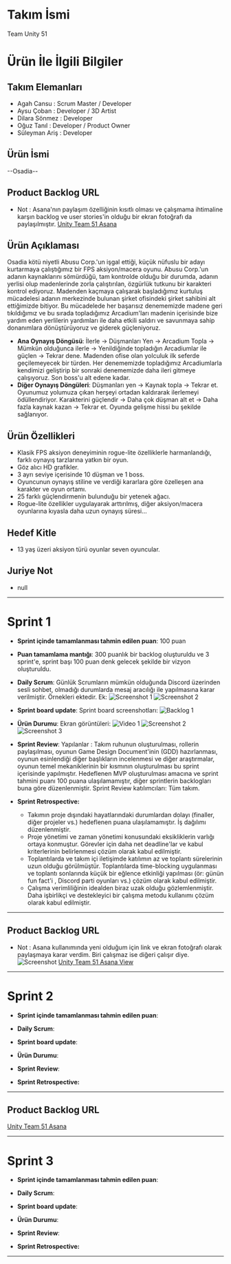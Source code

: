 # **Takım İsmi**

Team Unity 51

# Ürün İle İlgili Bilgiler

## Takım Elemanları
- Agah Cansu : Scrum Master / Developer
- Aysu Çoban : Developer / 3D Artist
- Dilara Sönmez : Developer
- Oğuz Tanıl : Developer / Product Owner
- Süleyman Ariş : Developer

## Ürün İsmi

--Osadia--

## Product Backlog URL

- Not : Asana'nın paylaşım özelliğinin kısıtlı olması ve çalışmama ihtimaline karşın backlog ve user stories'in olduğu bir ekran fotoğrafı da paylaşılmıştır. 
[Unity Team 51 Asana](https://app.asana.com/0/1204793570183217/board)

## Ürün Açıklaması

Osadia kötü niyetli Abusu Corp.'un işgal ettiği, küçük nüfuslu bir adayı kurtarmaya çalıştığımız bir FPS aksiyon/macera oyunu. Abusu Corp.'un adanın kaynaklarını sömürdüğü, tam kontrolde olduğu bir durumda, adanın yerlisi olup madenlerinde zorla çalıştırılan, özgürlük tutkunu bir karakteri kontrol ediyoruz. Madenden kaçmaya çalışarak başladığımız kurtuluş mücadelesi adanın merkezinde bulunan şirket ofisindeki şirket sahibini alt ettiğimizde bitiyor. Bu mücadelede her başarısız denememizde madene geri tıkıldığımız ve bu sırada topladığımız Arcadium'ları madenin içerisinde bize yardım eden yerlilerin yardımları ile daha etkili saldırı ve savunmaya sahip donanımlara dönüştürüyoruz ve giderek güçleniyoruz. 


- **Ana Oynayış Döngüsü**: İlerle -> Düşmanları Yen -> Arcadium Topla -> Mümkün olduğunca ilerle -> Yenildiğinde topladığın Arcadiumlar ile güçlen -> Tekrar dene. Madenden ofise olan yolculuk ilk seferde geçilemeyecek bir türden. Her denememizde topladığımız Arcadiumlarla kendimizi geliştirip bir sonraki denememizde daha ileri gitmeye çalışıyoruz. Son boss'u alt edene kadar. 
- **Diğer Oynayış Döngüleri**: Düşmanları yen -> Kaynak topla -> Tekrar et. Oyunumuz yolumuza çıkan herşeyi ortadan kaldırarak ilerlemeyi ödüllendiriyor. Karakterini güçlendir -> Daha çok düşman alt et -> Daha fazla kaynak kazan -> Tekrar et. Oyunda gelişme hissi bu şekilde sağlanıyor.

## Ürün Özellikleri
- Klasik FPS aksiyon deneyiminin rogue-lite özelliklerle harmanlandığı, farklı oynayış tarzlarına yatkın bir oyun.
- Göz alıcı HD grafikler.
- 3 ayrı seviye içerisinde 10 düşman ve 1 boss.
- Oyuncunun oynayış stiline ve verdiği kararlara göre özelleşen ana karakter ve oyun ortamı.
- 25 farklı güçlendirmenin bulunduğu bir yetenek ağacı.
- Rogue-lite özellikler uygulayarak arttırılmış, diğer aksiyon/macera oyunlarına kıyasla daha uzun oynayış süresi...
## Hedef Kitle

- 13 yaş üzeri aksiyon türü oyunlar seven oyuncular.

## Juriye Not

- null


---

# Sprint 1

- **Sprint içinde tamamlanması tahmin edilen puan**: 100 puan


- **Puan tamamlama mantığı**: 300 puanlık bir backlog oluşturuldu ve 3 sprint'e, sprint başı 100 puan denk gelecek şekilde bir vizyon oluşturuldu.


- **Daily Scrum**: Günlük Scrumların mümkün olduğunda Discord üzerinden sesli sohbet, olmadığı durumlarda mesaj aracılığı ile yapılmasına karar verilmiştir. Örnekleri ektedir.
Ek: ![Screenshot 1](https://github.com/oua-takim-u51/Osadia/blob/main/ProjectManagement/Sprint1Documents/discordScrum1.png)
    ![Screenshot 2](https://github.com/oua-takim-u51/Osadia/blob/main/ProjectManagement/Sprint1Documents/discordScrum2.png)

- **Sprint board update**: Sprint board screenshotları: 
![Backlog 1](https://github.com/oua-takim-u51/Osadia/blob/main/ProjectManagement/Sprint1Documents/SprintBoard1.png) 


- **Ürün Durumu**: Ekran görüntüleri:
  ![Video 1](https://github.com/oua-takim-u51/Osadia/blob/main/ProjectManagement/Sprint1Documents/ürün1.gif)
  ![Screenshot 2](https://github.com/oua-takim-u51/Osadia/blob/main/ProjectManagement/Sprint1Documents/ürün2.png)
  ![Screenshot 3](https://github.com/oua-takim-u51/Osadia/blob/main/ProjectManagement/Sprint1Documents/ürün3.png)
- **Sprint Review**: 
Yapılanlar : Takım ruhunun oluşturulması, rollerin paylaşılması, oyunun Game Design Document'inin (GDD) hazırlanması, oyunun esinlendiği diğer başlıkların incelenmesi ve diğer araştırmalar, oyunun temel mekaniklerinin bir kısmının oluşturulması bu sprint içerisinde yapılmıştır. Hedeflenen MVP oluşturulması amacına ve sprint tahmini puanı 100 puana ulaşılamamıştır, diğer sprintlerin backlogları buna göre düzenlenmiştir.
Sprint Review katılımcıları: Tüm takım.

- **Sprint Retrospective:**
  - Takımın proje dışındaki hayatlarındaki durumlardan dolayı (finaller, diğer projeler vs.) hedeflenen puana ulaşılamamıştır. İş dağılımı düzenlenmiştir.
  - Proje yönetimi ve zaman yönetimi konusundaki eksikliklerin varlığı ortaya konmuştur. Görevler için daha net deadline'lar ve kabul kriterlerinin belirlenmesi çözüm olarak kabul edilmiştir.
  - Toplantılarda ve takım içi iletişimde katılımın az ve toplantı sürelerinin uzun olduğu görülmüştür. Toplantılarda time-blocking uygulanması ve toplantı sonlarında küçük bir eğlence etkinliği yapılması (ör: günün fun fact'i , Discord parti oyunları vs.) çözüm olarak kabul edilmiştir.
  - Çalışma verimliliğinin idealden biraz uzak olduğu gözlemlenmiştir. Daha işbirlikçi ve destekleyici bir çalışma metodu kullanımı çözüm olarak kabul edilmiştir.
 
---

## Product Backlog URL

- Not : Asana kullanımında yeni olduğum için link ve ekran fotoğrafı olarak paylaşmaya karar verdim. Biri çalışmaz ise diğeri çalışır diye.
![Screenshot](https://github.com/oua-takim-u51/Osadia/blob/main/ProjectManagement/Sprint1Documents/backlogUserStories.png)
[Unity Team 51 Asana View](https://app.asana.com/0/1204793570183217/board)

---

# Sprint 2

- **Sprint içinde tamamlanması tahmin edilen puan**: 

- **Daily Scrum**: 

- **Sprint board update**: 

- **Ürün Durumu**: 
- **Sprint Review**: 

- **Sprint Retrospective:**

---

## Product Backlog URL

[Unity Team 51 Asana]()

---

# Sprint 3

- **Sprint içinde tamamlanması tahmin edilen puan**: 

- **Daily Scrum**: 
- **Sprint board update**: 


- **Ürün Durumu**: 


- **Sprint Review**: 


- **Sprint Retrospective:**



---
